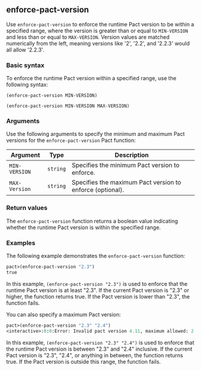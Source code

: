 ## enforce-pact-version
Use `enforce-pact-version` to enforce the runtime Pact version to be within a specified range, where the version is greater than or equal to `MIN-VERSION` and less than or equal to `MAX-VERSION`. Version values are matched numerically from the left, meaning versions like '2', '2.2', and '2.2.3' would all allow '2.2.3'.

### Basic syntax

To enforce the runtime Pact version within a specified range, use the following syntax:

`(enforce-pact-version MIN-VERSION)`

`(enforce-pact-version MIN-VERSION MAX-VERSION)`

### Arguments

Use the following arguments to specify the minimum and maximum Pact versions for the `enforce-pact-version` Pact function:

| Argument    | Type   | Description                                                    |
|-------------|--------|----------------------------------------------------------------|
| `MIN-VERSION` | `string` | Specifies the minimum Pact version to enforce.             |
| `MAX-Version` | `string` | Specifies the maximum Pact version to enforce (optional).  |

### Return values

The `enforce-pact-version` function returns a boolean value indicating whether the runtime Pact version is within the specified range.

### Examples

The following example demonstrates the `enforce-pact-version` function:

```lisp
pact>(enforce-pact-version "2.3")
true
```

In this example, `(enforce-pact-version "2.3")` is used to enforce that the runtime Pact version is at least "2.3". If the current Pact version is "2.3" or higher, the function returns true. If the Pact version is lower than "2.3", the function fails.

You can also specify a maximum Pact version:

```lisp
pact>(enforce-pact-version "2.3" "2.4")
<interactive>:0:0:Error: Invalid pact version 4.11, maximum allowed: 2.4
```

In this example, `(enforce-pact-version "2.3" "2.4")` is used to enforce that the runtime Pact version is between "2.3" and "2.4" inclusive. If the current Pact version is "2.3", "2.4", or anything in between, the function returns true. If the Pact version is outside this range, the function fails.
